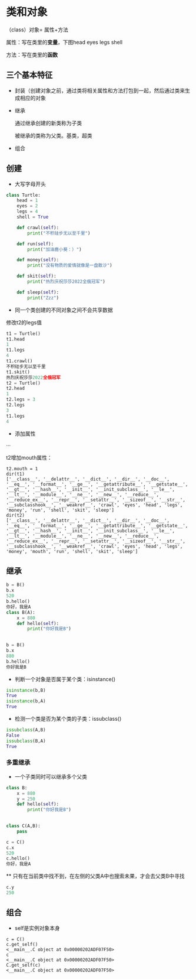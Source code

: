 # 类和对象

（class）对象= 属性+方法

属性：写在类里的**变量**，下图head eyes legs shell

方法：写在类里的**函数**

## 三个基本特征

* 封装（创建对象之前，通过类将相关属性和方法打包到一起，然后通过类来生成相应的对象

* 继承

  通过继承创建的新类称为子类

  

  

  被继承的类称为父类。基类，超类

* 组合

## 创建

* 大写字母开头

```python
class Turtle:
    head = 1
    eyes = 2
    legs = 4
    shell = True

    def crawl(self):
        print("不积硅步无以至千里")

    def run(self):
        print("加油鹿小葵：）")

    def money(self):
        print("没有物质的爱情就像是一盘散沙")

    def skit(self):
        print("热烈庆祝莎莎2022全俄冠军")

    def sleep(self):
        print("Zzz")
```

* 同一个类创建的不同对象之间不会共享数据

修改t2的legs值

```python
t1 = Turtle()
t1.head
1
t1.legs
4
t1.crawl()
不积硅步无以至千里
t1.skit()
热烈庆祝莎莎2022全俄冠军
t2 = Turtle()
t2.head
1
t2.legs = 3
t2.legs
3
t1.legs
4

```

* 添加属性

···

t2增加mouth属性：

```
t2.mouth = 1
dir(t1)
['__class__', '__delattr__', '__dict__', '__dir__', '__doc__', '__eq__', '__format__', '__ge__', '__getattribute__', '__getstate__', '__gt__', '__hash__', '__init__', '__init_subclass__', '__le__', '__lt__', '__module__', '__ne__', '__new__', '__reduce__', '__reduce_ex__', '__repr__', '__setattr__', '__sizeof__', '__str__', '__subclasshook__', '__weakref__', 'crawl', 'eyes', 'head', 'legs', 'money', 'run', 'shell', 'skit', 'sleep']
dir(t2)
['__class__', '__delattr__', '__dict__', '__dir__', '__doc__', '__eq__', '__format__', '__ge__', '__getattribute__', '__getstate__', '__gt__', '__hash__', '__init__', '__init_subclass__', '__le__', '__lt__', '__module__', '__ne__', '__new__', '__reduce__', '__reduce_ex__', '__repr__', '__setattr__', '__sizeof__', '__str__', '__subclasshook__', '__weakref__', 'crawl', 'eyes', 'head', 'legs', 'money', 'mouth', 'run', 'shell', 'skit', 'sleep']

```




## 继承

```python
b = B()
b.x
520
b.hello()
你好，我是A
class B(A):
    x = 880
    def hello(self):
        print("你好我是B")

        
b = B()
b.x
880
b.hello()
你好我是B

```

* 判断一个对象是否属于某个类：isinstance()

```python
isinstance(b,B)
True
isinstance(b,A)
True

```

* 检测一个类是否为某个类的子类：issubclass()

```python
issubclass(A,B)
False
issubclass(B,A)
True

```

###  多重继承

* 一个子类同时可以继承多个父类

```python
class B:
    x = 880
    y = 250
    def hello(self):
        print("你好我是B")

        
class C(A,B):
    pass

c = C()
c.x
520
c.hello()
你好，我是A

```

** 只有在当前类中找不到，在左侧的父类A中也搜索未果，才会去父类B中寻找

```python
c.y
250

```

## 组合

* self是实例对象本身

```
c = C()
c.get_self()
<__main__.C object at 0x00000202ADF07F50>
c
<__main__.C object at 0x00000202ADF07F50>
C.get_self(c)
<__main__.C object at 0x00000202ADF07F50>

```

